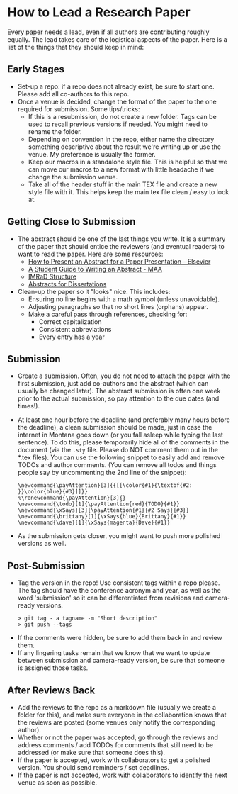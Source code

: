 # How to Lead a Research Paper

Every paper needs a lead, even if all authors are contributing roughly equally.
The lead takes care of the logistical aspects of the paper.  Here is a list of
the things that they should keep in mind:

## Early Stages

- Set-up a repo: if a repo does not already exist, be sure to start one.  Please
  add all co-authors to this repo.
- Once a venue is decided, change the format of the paper to the one required for
  submission. Some tips/tricks:
    * If this is a resubmission, do not create a new folder.  Tags can be used
      to recall previous versions if needed.  You might need to rename the
      folder.
    * Depending on convention in the repo, either name the directory something
      descriptive about the result we're writing up or use the venue.  My
      preference is usually the former.
    * Keep our macros in a standalone style file.  This is helpful so that we
      can move our macros to a new format  with little headache if we change
      the submission venue.
    * Take all of the header stuff in the main TEX file and create a new style
      file with it.  This helps keep the main tex file clean / easy to look at.

## Getting Close to Submission

- The abstract should be one of the last things you write.  It is a summary of
  the paper that should entice the reviewers (and eventual readers) to want to
  read the paper.  Here are some resources:
    * [How to Present an Abstract for a Paper Presentation - Elsevier](https://scientific-publishing.webshop.elsevier.com/publication-recognition/how-present-abstract-paper-presentation/?utm_source=google_ads&utm_medium=paid_search&utm_campaign=usapmax&gclid=CjwKCAjwue6hBhBVEiwA9YTx8JwsTEzpJzbFiLhy0A4pbsCZZZ_k3JoBEM9I5GR-s-Shkhte1o_ShRoCzRYQAvD_BwE&gclsrc=aw.ds)
    * [A Student Guide to Writing an Abstract - MAA](https://mathcomm.org/a-student-guide-to-writing-an-abstract/)
    * [IMRaD Structure](https://www.scribbr.com/dissertation/abstract/)
    * [Abstracts for  Dissertations](https://gradcoach.com/what-is-a-dissertation-abstract/)
- Clean-up the paper so it "looks" nice.  This includes:
    * Ensuring no line begins with a math symbol (unless unavoidable).
    * Adjusting paragraphs so that no short lines (orphans) appear.
    * Make a careful pass through references, checking for:
        + Correct capitalization
        + Consistent abbreviations
        + Every entry has a year

## Submission

- Create a submission.  Often, you do not need to attach the paper with the
  first submission, just add
  co-authors and the abstract (which can usually be changed later).  The
  abstract submission is often one week prior to the actual submission, so pay
  attention to the due dates (and times!).
- At least one hour before the deadline (and preferably many hours before the
  deadline), a clean submission should be made, just in case the internet in
  Montana goes down (or you fall asleep while typing the last sentence).  To do
  this, please temporarily hide all of the comments in the document (via the
  `.sty` file. Please do NOT comment them out in the *.tex files).
  You can use the following snippet to easily add and remove TODOs and author
  comments.  (You can remove all todos and things people say by uncommenting the
  2nd line of the snippet):

    ```
    \newcommand{\payAttention}[3]{{[[\color{#1}{\textbf{#2: }}\color{blue}{#3}]]}}
    %\renewcommand{\payAttention}[3]{}
    \newcommand{\todo}[1]{\payAttention{red}{TODO}{#1}}
    \newcommand{\xSays}[3]{\payAttention{#1}{#2 Says}{#3}}
    \newcommand{\brittany}[1]{\xSays{blue}{Brittany}{#1}}
    \newcommand{\dave}[1]{\xSays{magenta}{Dave}{#1}}
    ```

- As the submission gets closer, you might want to push more polished versions
  as well.

## Post-Submission

- Tag the version in the repo!  Use consistent tags within a repo please.  The
  tag should have the conference acronym and year, as well as the word
  'submission' so it can be differentiated from revisions and camera-ready
  versions.
    ```
    > git tag - a tagname -m "Short description"
    > git push --tags
    ```
- If the comments were hidden, be sure to add them back in and review them.
- If any lingering tasks remain that we know that we want to update between
  submission and camera-ready version, be sure that someone is assigned those
  tasks.

## After Reviews Back

- Add the reviews to the repo as a markdown file (usually we create a folder for
  this), and make sure everyone in the collaboration knows that the reviews are
  posted (some venues only notify the corresponding author).
- Whether or not the paper was accepted, go through the reviews and address
  comments / add TODOs for comments that still need to be addressed (or make
  sure that someone does this).
- If the paper is accepted, work with collaborators to get a polished version. You
  should send reminders / set deadlines.
- If the paper is not accepted, work with collaborators to identify the next
  venue as soon as possible.
